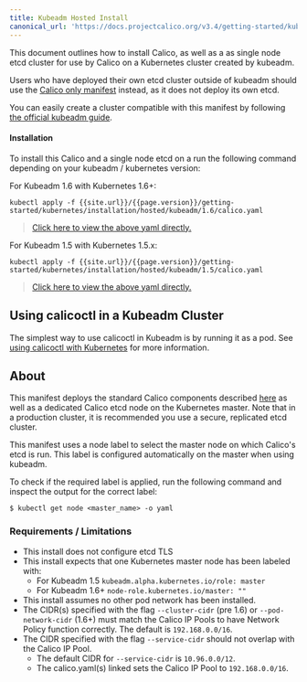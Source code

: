 ```yaml
---
title: Kubeadm Hosted Install
canonical_url: 'https://docs.projectcalico.org/v3.4/getting-started/kubernetes/installation/hosted/kubeadm/'
---
```


This document outlines how to install Calico, as well as a as single node
etcd cluster for use by Calico on a Kubernetes cluster created by kubeadm.

Users who have deployed their own etcd cluster outside of kubeadm should
use the [Calico only manifest](../hosted) instead, as it does not deploy its
own etcd.

You can easily create a cluster compatible with this manifest by following [the official kubeadm guide](http://kubernetes.io/docs/getting-started-guides/kubeadm/).


#### Installation

To install this Calico and a single node etcd on a run the following command
depending on your kubeadm / kubernetes version:

For Kubeadm 1.6 with Kubernetes 1.6+:

```
kubectl apply -f {{site.url}}/{{page.version}}/getting-started/kubernetes/installation/hosted/kubeadm/1.6/calico.yaml
```

>[Click here to view the above yaml directly.](1.6/calico.yaml)

For Kubeadm 1.5 with Kubernetes 1.5.x:

```
kubectl apply -f {{site.url}}/{{page.version}}/getting-started/kubernetes/installation/hosted/kubeadm/1.5/calico.yaml
```

>[Click here to view the above yaml directly.](1.5/calico.yaml)

## Using calicoctl in a Kubeadm Cluster

The simplest way to use calicoctl in Kubeadm is by running it as a pod.
See [using calicoctl with Kubernetes](../../../tutorials/using-calicoctl#b-running-calicoctl-as-a-kubernetes-pod) for more information.

## About

This manifest deploys the standard Calico components described
[here]({{site.baseurl}}/{{page.version}}/getting-started/kubernetes/installation/hosted)
as well as a dedicated Calico etcd node on the Kubernetes master.  Note that in a production cluster, it is
recommended you use a secure, replicated etcd cluster.

This manifest uses a node label to select the master node on which Calico's etcd is run. This label is configured
automatically on the master when using kubeadm.

To check if the required label is applied, run the following command and
inspect the output for the correct label:

```shell
$ kubectl get node <master_name> -o yaml
```

### Requirements / Limitations

* This install does not configure etcd TLS
* This install expects that one Kubernetes master node has been labeled with:
  * For Kubeadm 1.5 `kubeadm.alpha.kubernetes.io/role: master`
  * For Kubeadm 1.6+ `node-role.kubernetes.io/master: ""`
* This install assumes no other pod network has been installed.
* The CIDR(s) specified with the flag `--cluster-cidr` (pre 1.6) or
  `--pod-network-cidr` (1.6+) must match the Calico IP Pools to have Network
  Policy function correctly. The default is `192.168.0.0/16`.
* The CIDR specified with the flag `--service-cidr` should not overlap with the Calico IP Pool.
  * The default CIDR for `--service-cidr` is `10.96.0.0/12`.
  * The calico.yaml(s) linked sets the Calico IP Pool to `192.168.0.0/16`.
